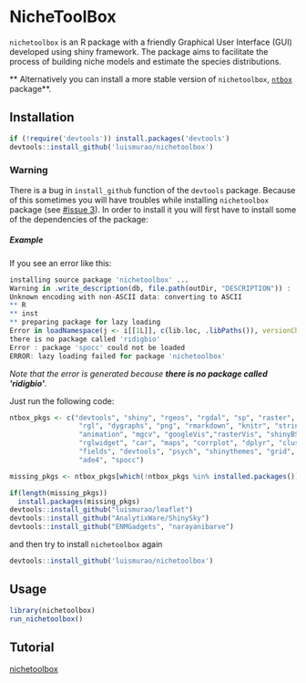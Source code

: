 # NicheToolBox

`nichetoolbox` is an R package with a friendly Graphical User Interface (GUI) developed using shiny framework. The package aims to facilitate the process of building niche models and estimate the species distributions. 

** Alternatively you can install a more stable version of `nichetoolbox`, [`ntbox`](https://github.com/luismurao/ntbox) package**.


## Installation
```r
if (!require('devtools')) install.packages('devtools')
devtools::install_github('luismurao/nichetoolbox')
```

### Warning

There is a bug in `install_github` function of the `devtools` package. Because of this sometimes you will have troubles while installing `nichetoolbox` package (see [#issue 3](https://github.com/luismurao/nichetoolbox/issues/3)). In order to install it you will first have to install some of the dependencies of the package: 

##### Example 

If you see an error like this:

``` r
installing source package 'nichetoolbox' ...
Warning in .write_description(db, file.path(outDir, "DESCRIPTION")) :
Unknown encoding with non-ASCII data: converting to ASCII
** R
** inst
** preparing package for lazy loading
Error in loadNamespace(j <- i[[1L]], c(lib.loc, .libPaths()), versionCheck = vI[[j]]) :
there is no package called 'ridigbio'
Error : package 'spocc' could not be loaded
ERROR: lazy loading failed for package 'nichetoolbox'

```
*Note that the error is generated because **there is no package called 'ridigbio'**.* 

Just run the following code:

``` r
ntbox_pkgs <- c("devtools", "shiny", "rgeos", "rgdal", "sp", "raster", "maptools", "dismo", 
                 "rgl", "dygraphs", "png", "rmarkdown", "knitr", "stringr", "MASS",
                 "animation", "mgcv", "googleVis","rasterVis", "shinyBS","shinyjs",
                 "rglwidget", "car", "maps", "corrplot", "dplyr", "cluster", "sqldf",
                 "fields", "devtools", "psych", "shinythemes", "grid", "RColorBrewer",
                 "ade4", "spocc")

missing_pkgs <- ntbox_pkgs[which(!ntbox_pkgs %in% installed.packages())]

if(length(missing_pkgs))
  install.packages(missing_pkgs)
devtools::install_github("luismurao/leaflet")
devtools::install_github("AnalytixWare/ShinySky")
devtools::install_github("ENMGadgets", "narayanibarve")
```

and then try to install `nichetoolbox` again 
```r
devtools::install_github('luismurao/nichetoolbox')
```

## Usage 

```r
library(nichetoolbox)
run_nichetoolbox()

```


## Tutorial
[nichetoolbox](https://luismurao.github.io/GSoC/gsoc_final_eval.html)
